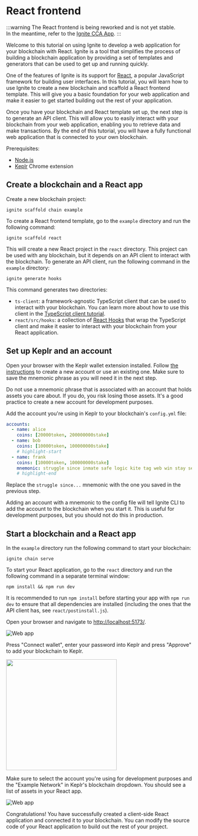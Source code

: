 # React frontend

:::warning
The React frontend is being reworked and is not yet stable.  
In the meantime, refer to the [Ignite CCA App](https://ignite.com/marketplace/cca).
:::

Welcome to this tutorial on using Ignite to develop a web application for your
blockchain with React. Ignite is a tool that simplifies the process of building
a blockchain application by providing a set of templates and generators that can
be used to get up and running quickly.

One of the features of Ignite is its support for [React](https://reactjs.org/), a
popular JavaScript framework for building user interfaces. In this tutorial, you
will learn how to use Ignite to create a new blockchain and scaffold a React
frontend template. This will give you a basic foundation for your web
application and make it easier to get started building out the rest of your
application.

Once you have your blockchain and React template set up, the next step is to
generate an API client. This will allow you to easily interact with your
blockchain from your web application, enabling you to retrieve data and make
transactions. By the end of this tutorial, you will have a fully functional web
application that is connected to your own blockchain.

Prerequisites:

* [Node.js](https://nodejs.org/en/)
* [Keplr](https://www.keplr.app/) Chrome extension

## Create a blockchain and a React app

Create a new blockchain project:

```
ignite scaffold chain example
```

To create a React frontend template, go to the `example` directory and run the
following command:

```
ignite scaffold react
```

This will create a new React project in the `react` directory. This project can be
used with any blockchain, but it depends on an API client to interact with the
blockchain. To generate an API client, run the following command in the
`example` directory:

```
ignite generate hooks
```

This command generates two directories:

* `ts-client`: a framework-agnostic TypeScript client that can be used to
  interact with your blockchain. You can learn more about how to use this client
  in the [TypeScript client tutorial](/clients/typescript).
* `react/src/hooks`: a collection of 
  [React Hooks](https://reactjs.org/docs/hooks-intro.html) that wrap
  the TypeScript client and make it easier to interact with your blockchain from
  your React application.

## Set up Keplr and an account

Open your browser with the Keplr wallet extension installed. Follow [the
instructions](https://keplr.crunch.help/en/getting-started/creating-a-new-keplr-account)
to create a new account or use an existing one. Make sure to save the mnemonic
phrase as you will need it in the next step.

Do not use a mnemonic phrase that is associated with an account that holds
assets you care about. If you do, you risk losing those assets. It's a good
practice to create a new account for development purposes.

Add the account you're using in Keplr to your blockchain's `config.yml` file:

```yml
accounts:
  - name: alice
    coins: [20000token, 200000000stake]
  - name: bob
    coins: [10000token, 100000000stake]
    # highlight-start
  - name: frank
    coins: [10000token, 100000000stake]
    mnemonic: struggle since inmate safe logic kite tag web win stay security wonder
    # highlight-end
```

Replace the `struggle since...` mnemonic with the one you saved in the previous
step.

Adding an account with a mnemonic to the config file will tell Ignite CLI to add
the account to the blockchain when you start it. This is useful for development
purposes, but you should not do this in production.

## Start a blockchain and a React app

In the `example` directory run the following command to start your blockchain:

```
ignite chain serve
```

To start your React application, go to the `react` directory and run the following
command in a separate terminal window:

```
npm install && npm run dev
```

It is recommended to run `npm install` before starting your app with `npm run
dev` to ensure that all dependencies are installed (including the ones that the
API client has, see `react/postinstall.js`).

Open your browser and navigate to
[http://localhost:5173/](http://localhost:5173/).

![Web app](/img/web-1.png)

Press "Connect wallet", enter your password into Keplr and press "Approve" to
add your blockchain to Keplr.

<img src="/img/web-4.png" width="300"/>

Make sure to select the account you're using for development purposes and the
"Example Network" in Keplr's blockchain dropdown. You should see a list of
assets in your React app.

![Web app](/img/web-5.png)

Congratulations! You have successfully created a client-side React application and
connected it to your blockchain. You can modify the source code of your React
application to build out the rest of your project.